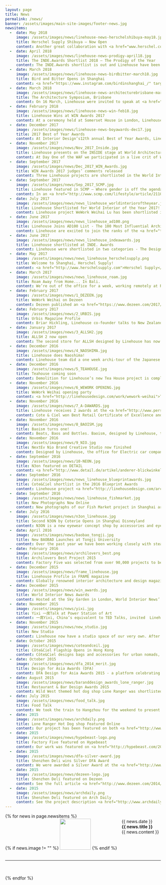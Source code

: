 ```yaml
---
layout: page
title: News
permalink: /news/
banner: /assets/images/main-site-images/footer-news.jpg
newsitems:
  -  date: May 2018
     image: /assets/images/news/linehouse-news-herschelshibuya-may18.jpg
     title: Herschel Supply Shibuya – Now Open
     content: Another great collaboration with <a href="www.herschel.com" target="_new">Herschel Supply</a> sees the new Shibuya store open grandly on the 25th May. Stay tuned for images of the two level store in downtown Tokyo. 
  -  date: April 2018
     image: /assets/images/news/linehouse-news-prodigy-april18.jpg
     title: The INDE.Awards Shortlist 2018 – The Prodigy of the Year
     content: The INDE.Awards shortlist is out and Linehouse have been selected by the jury for The Prodigy of the Year. The <a href="https://www.indeawards.com/category/the-prodigy-2018/" target="_new">Prodigy</a> honours those that “sparks trends, thinks differently and whose work pushes the boundaries of design”. We are in good company, along with Nick Harding of <a href="ttp://www.h-a.com.au" target="_new">Ha</a>, <a href="https://www.olivia-lee.com/" target="_new">Olivia Lee</a> and David Neustein and Grace Mortlock of <a href="http://otherarchitects.com/" target="_new">Other Architects</a>.
  -  date: March 2018
     image: /assets/images/news/linehouse-news-birdbitter-march18.jpg
     title: Bird and Bitter Opens in Shanghai
     content: <a href="https://www.instagram.com/birdinshanghai_/" target="_new">Bird</a> & <a href="https://www.instagram.com/bitterinshanghai/" target="_new">Bitter</a> are neighbouring venues on the leafy Wuyuan Road in Shanghai. Opened and designed by Linehouse, together with partners Camden Hauge, Warren Pang and Lobin Tjia, <a href="http://www.smartshanghai.com/venue/15180/bird_wuyuan_lu" target="_new">Bird</a> is the place to go for interesting wines and small plates, and <a href="http://www.smartshanghai.com/venue/15181/bitter_wuyuan_lu" target="_new">Bitter</a> for coffee and cocktails. 
  -  date: March 2018
     image: /assets/images/news/linehouse-news-architecturebrisbane-march18.jpg
     title: The Architecture Symposium, Brisbane
     content: On 16 March, Linehouse were invited to speak at <a href="http://designspeaks.com.au/events/2018/03/16/the-architecture-symposium" target="_new">The Architecture Symposium</a> – a forum about architecture, design and urbanism from the Asia Pacific – in Brisbane, Australia organized by <a href="http://designspeaks.com.au/" target="_new">Design Speaks</a>. Co-founders Alex Mok and Briar Hickling joined 13 practitioners from Asia Pacific to explore the innovative thinking and transformative projects that are creating new world cities for the emerging Asian Century. 
  -  date: February 2018
     image: /assets/images/news/linehouse-news-win-feb18.jpg
     title: Linehouse Wins at WIN Awards 2017
     content: At a ceremony held at Somerset House in London, Linehouse was named winner in the Workspace Interiors category (less than 10,000 square metres) for project WeWork Weihai Lu. <a target="_new" href="https://www.worldinteriorsnewsawards.com">World Interiors News (WIN) Awards</a> is the annual awards recognizing interior designers, architects and product designers from around the works. The full Winners Brochure can be viewed <a target="_new" href="https://backstage.worldarchitecturenews.com/worldinteriorsnews/winners-brochure-2017/#page=1">here></a>.
  -  date: December 2017
     image: /assets/images/news/linehouse-news-boyawards-dec17.jpg
     title: 2017 Best of Year Awards
     content: At Interior Design’s12th annual Best of Year Awards, Linehouse was named Winner in the Co-Working category for WeWork Weihai Lu in Shanghai. Read Interior Design’s take on the project <a href="http://www.interiordesign.net/projects/14291-wework-by-linehouse-design-2017-best-of-year-winner-for-co-working-space/" target="_new">here</a>. ALL SH was named Honoree in the Budget category and Herschel Supply Shanghai Office in the Extra Small Office category.  
  -  date: November 2017
     image: /assets/images/news/Nov_2017_Inside.jpg
     title: Linehouse presents on the INSIDE stage at World Architecture Festival in Berlin
     content: At Day One of the WAF we participated in a live crit of WeWork Weihai Lu. Our design was well received, and it was a great experience to take part in this huge international architecture and design fest. Congrats to all other finalists in the Office category ... <a href="https://www.insidefestival.com/offices-finalists-2017">read more</a>
  -  date: September 2017
     image: /assets/images/news/Dec_2017_WIN_Awards.jpg
     title: WIN Awards 2017 judges’ comments released 
     content: Three Linehouse projects are shortlisted in the World Interior News Awards 2017. Both Baoism and Baobao are shortlisted in the Restaurants & Cafes category. Of Baoism, Katy Marks of Citizens Design Bureau says “Linehouse are brilliant at creating a really striking concept without ever descending into the realm of the ‘theme café’. In this case the traditional woven steamer basket is interpreted in perforated sheet metal to create a simple, no-frills café, that despite the pared back palette has really strong character.” Of WeWork Weihai Lu, shortlisted in the <a href="http://www.wantoday.com/WIN/2017/18/WI.html">Workspace Interiors</a> category, jury member Lee Penson, of Penson says, “This is a cultural game-changer – outstanding. Linehouse has combined eastern and western cultures together through really clever design.” We’re excited for the winning projects to be announced in London in February!
  -  date: September 2017
     image: /assets/images/news/Sep_2017_SCMP.jpg
     title: Linehouse featured in SCMP – Where gender is off the agenda
     content: In an <a href="http://www.scmp.com/lifestyle/article/2110655/why-shanghai-perfect-launch-pad-creative-women-entrepreneurs">article</a> exploring Shanghai as a hotspot for creative entrepreneurs, Jing Zhang of SCMP speaks with Linehouse and the creative entrepreneurs behind Social Supply and Masha Ma.
  -  date: July 2017
     image: /assets/images/news/news_linehouse_worldinterioroftheyear.jpg
     title: Linehouse Shortlisted for World Interior of the Year 2017!  
     content: Linehouse project WeWork Weihai Lu has been shortlisted in the Office category for <a href="https://www.insidefestival.com/offices-finalists-2017">World Interior of the Year 2017</a>. Finalists of each category will be announced at the INSIDE festival in Berlin in 2017. We’re in great company, with more than a third of the 78 finalists coming from <a href="http://www.cnn.com/2017/07/19/design/world-interior-2017/index.html">Greater China</a>. The INSIDE Festival is a three day festival that shines a spotlight on the people, projects and developments that are changing the face of global interiors. It is the sister festival of World Architecture Festival that takes place at the same time. 
  -  date: June 2017
     image: /assets/images/news/news_linehouse_ad100.png
     title: Linehouse Joins AD100 List - The 100 Most Influential Architects and Designers in China 2017
     content: Linehouse are excited to join the ranks of the <a href="ttp://www.adstyle.com.cn/ad100/2017/20170330/designer_10gg93d537daf72c.html">2017 AD100</a>. We were additionally honoured with <a href="http://www.adstyle.com.cn/ad100/2017/7Best">Office Interior</a> for our project WeWork Weihai Road. AD100 is a biennial list created by Architectural Digest celebrating the top 100 architects and designers across the country. The “Best of” are awarded from a shortlist of well-designed office projects in various categories. The results were announced at an event held at the new Fosun Bund Financial Centre, coinciding with AD China’s 6th anniversary celebrations. 
  -  date: June 2017
     image: /assets/images/news/news_linehouse_indeawards.jpg
     title: Linehouse shortlisted at INDE. Awards
     content: Linehouse were shortlisted in two categories - The Design Studio and The Work Space. The Design Studio honours the practice that thinks forward, creates voraciously and changes perceptions. Our projects Nio Brand Creative Studio and WeWork Weihai Lu were part of the shortlist of eight. <a href="http://www.indeawards.com">The INDE. Awards</a> are a new awards program in the Asia Pacific region.
  -  date: May 2017
     image: /assets/images/news/news_linehouse_herschelsupply.png
     title: Welcome to Shanghai, Herschel Supply! 
     content: <a href="http://www.herschelsupply.com">Herschel Supply</a> threw a welcome get-to-know-you for media and friends over at Design Republic’s event space. It’s great to see these awesome bags reaching the cool kids in China. Meanwhile, Herschel’s new workspace – designed by Linehouse –is currently under construction. Stay tuned for a look inside their new laneway space.
  -  date: March 2017
     image: /assets/images/news/news_linehouse_roam.jpg
     title: Roam Away from Home... In Bali. 
     content: We’re out of the office for a week, working remotely at Roam in beautiful Bali. <a href="https://www.roam.co/">Roam</a>  is an experimental coliving and coworking community with five locations across the world. The Ubud outpost is a former apartment building replete with pool, reshaped by locally based architect Alexis Dornier. The Roam life is suiting us well - working in an open air workspace, sampling outstanding F&B offerings and continuing our architour of the world; we’re happy to continue roaming a little longer.
  -  date: February 2017
     image: /assets/images/news/1_DEZEEN.jpg
     title: WeWork Weihai on Dezeen
     content: Dezeen published an <a href="https://www.dezeen.com/2017/02/09/co-working-office-wework-whimsical-china-flagship-former-opium-factory-interior/">article</a> on the whimsical co-working space WeWork.
  -  date: February 2017
     image: /assets/images/news/2_URBIS.jpg
     title: Urbis Magazine Profile
     content: Briar Hickling, Linehouse co-founder talks to New Zealand magazine Urbis about the competitive world of interior design in China.  Check out the <a href="http://linehousedesign.com/assets/images/press/Urbis_linehouse.pdftwo-page"> article</a> titled ‘Designing the Dragon, Briar Hickling; whose commercial work is turning heads in Shanghai’.
  -  date: January 2017
     image: /assets/images/news/3_ALLSH2.jpg
     title: ALLSH 2 now open
     content: The second store for ALLSH designed by Linehouse has now opened its doors. Final photographs coming soon. 
  -  date: December 2016
     image: /assets/images/news/4_NAOSHIMA.jpg
     title: Linehouse does Naoshima! 
     content: Linehouse team did a one week archi-tour of the Japanese islands of Naoshima, Inujima and Teshima.  We Experienced some of our favourite artists and architects including Tado Ando, Olafur Eliasson, Sanna and James Turrell. The highlight for all of us was the night viewing at the Chi Chi museum by James Turrrell. Nothing beats experiencing the master of light and space in Japan!
  -  date: December 2016
     image: /assets/images/news/5_TEAHOUSE.jpg
     title: Teahouse coming soon 
     content: Demolition for Linehouse’s new Tea House project is complete. Located in an old industrial warehouse a beautiful old brick ceiling was exposed as the layers were revealed.
  -  date: November 2016
     image: /assets/images/news/6_WEWORK OPENING.jpg
     title: WeWork Weihai opening party
     content: <a href="http://linehousedesign.com/work/wework-weihai">The WeWork China flagship</a>, located in a former Opium Factory and artist residence, is now open. Amazing to see so many people enjoying the building and an awesome party after a lot of hard work.
  -  date: November 2016
     image: /assets/images/news/7_A-DAWARDS.jpg
     title: Linehouse receives 2 awards at the <a href="http://www.perspectiveglobal.com/awards/adt-awards-2016-winners/">A&D Trophy Awards 2016</a> in Hong Kong 
     content: Cote & Ciel won Best Retail Certificate of Excellence and Bao Bao won Best Retail Certificate of Excellence at the Architecture and Design Awards, Asia-Pacific. 
  -  date: November 2016
     image: /assets/images/news/8_BAOISM.jpg
     title: Baoism turns one!
     content: Beats, Baos and Bottles. Baoism, designed by Linehouse, turned 1 year old and the birthday bash was celebrated with a collaborative custom menu featuring Nat Alexander. Delicious Baos!
  -  date: November 2016
     image: /assets/images/news/9_NIO.jpg
     title: NextEv Nio Brand Creative Studio now finished
     content: Designed by Linehouse, the office for Electric car company <a href="http://linehousedesign.com/work/nioNextEv"> Nio Brand Creative Studio</a> is now finished. An inhabitable oak structure occupies the space layered with an etched glass skin which creates an ephemeral working environment. 
  -  date: September 2016
     image: /assets/images/news/10-NEON.jpg
     title: N3on featured on DETAIL
     content: <a href="http://www.detail.de/artikel/anderer-blickwinkel-n3on-sonnenbrillen-store-28318/">German Magazine</a> features Linehouse project N3ON.
  -  date: September 2016
     image: /assets/images/news/news_linehouse_blueprintawards.jpg
     title: Cote&Ciel shortlist in the 2016 Blueprint Awards
     content: Linehouse project <a href="http://linehousedesign.com/architecture/&/interior/2015/12/07/cote-ciel.html">Côte&Ciel</a> has been shortlisted in the Best Small Project Category of the <a href="http://www.blueprintawards.co.uk/#shortlist">2016 Blueprint Awards</a>.
  -  date: September 2016
     image: /assets/images/news/news_linehouse_fishmarket.jpg
     title: New Photographs Now Online
     content: New photographs of our Fish Market project in Shanghai are now live on our website. See the <a href="http://linehousedesign.com/architecture/&/interior/2015/07/20/fishmarket.html">full selection</a> here.
  -  date: July 2016
     image: /assets/images/news/n3on_linehouse.jpg
     title: Second N3ON by Coterie Opens in Shanghai Disneyland
     content: N3ON is a new eyewear concept shop by accessories and eyewear retailer, Coterie. Following the success of N3ON in 2015, Shanghai Disneyland is now home for the second N3ON shop. This location includes an interactive installation for the young visitors to enjoy.
  -  date: April 2016
     image: /assets/images/news/baobao_tongji.jpg
     title: New BAOBAO Launches at Tongji University
     content: Over the past year we have been working closely with steamed bun purveyor 甘其食 BAOBAO on the design and launch of their 3rd generation shops. With six now open at locations including Alibaba campus (Hangzhou) and in Shanghai’s former French Concession, the newest BAOBAO is nestled among the greenery of Tongji University and features an outdoor terrace with layered graphics on sliding wooden panels.  
  -  date: February 2016
     image: /assets/images/news/archilovers_best.png
     title: Archilovers Best Project 2015
     content: Factory Five was selected from over 90,000 projects to be one of Archilovers best projects of 2015. Thanks Archilovers and fans. See more <a href="www.archilovers.com/projects/150296/factory-five-bike-shop.html">here</a>
  -  date: December 2015
     image: /assets/images/news/frame_linehouse.jpg
     title: Linehouse Profile in FRAME magazine
     content: Globally renowned interior architecture and design magazine FRAME spoke with Alex Mok and Briar Hickling. A 5-page profile titled ‘Linehouse's architectural approach makes waves amid Shanghai's decorative mainstream spaces’ appears in the January / February <a href="http://www.frameweb.com/news/linehouse-s-architectural-approach-makes-waves-amid-shanghai-s-decorative-mainstream-spaces">issue.</a>
  -  date: December 2015
     image: /assets/images/news/win_awards.jpg
     title: World Interior News Awards
     content: Hosted at the Sky Garden in London, World Interior News’ Awards 2015 announced Linehouse as Emerging Interior Practice of the Year 2015. We were elated by the judges’ comments and it was an honour to receive the trophy in person at the Sky Garden in London. See more <a href-"https://officeinsight.com/officenewswire/win-awards-emerging-interior-practice-2015-judges-comments/">here</a>.
  -  date: November 2015
     image: /assets/images/news/yixi.jpg
     title: Yixi 一席Talk at Power Station of Art
     content: 一席Yixi, China’s equivalent to TED Talks, invited  Linehouse to share our vision at their most recent event at the Power Station of Art in Shanghai. Titled ‘The Performative Cityscape - Architecture and Storytelling’, co-founder Alex Mok spoke about the stories and concepts that inspired our projects. Visit <a href="http://www.yixi.tv/lecture/358">Yixi’s site</a> to watch the full lecture. 
  -  date: November 2015
     image: /assets/images/news/new_studio.jpg
     title: New Studio
     content: Linehouse now have a studio space of our very own. After growing out of our mezzanine at Factory Five, we have moved next door to Phase II of Anken Life. It’s the perfect location for welcoming our new team members as we expand our practice.  
  -  date: October 2015
     image: /assets/images/news/coteandceil.jpg
     title: Côte&Ciel Flagship Opens in Hong Kong
     content: Côte&Ciel designs bags and accessories for urban nomads, inspired by the elemental collision between coast and sky. Linehouse was commissioned to design this retail flagship, located in Tung St in Hong Kong. See more <a href="http://linehousedesign.com/design/retail/2015/12/07/cote-ciel.html">here</a>.
  -  date: October 2015
     image: /assets/images/news/dfa_2014_merit.jpg
     title: Design for Asia Awards (DFA)
     content: DFA Design for Asia Awards 2015 - a platform celebrating design excellence in Asia - recognised Linehouse with a Merit Award for our design of seafood shop Little Catch in Shanghai. See more <a href="http://linehousedesign.com/design/conceptual/2015/04/30/little-catch-2.html">here</a>.
  -  date: August 2015
     image: /assets/images/news/baranddesign_awards_lone_ranger.jpg
     title: Restaurant & Bar Design Awards 2015
     content: Wild West themed hot dog shop Lone Ranger was shortlisted in this year’s Restaurant & Bar Design Awards.<br/> See more <a href="http://linehousedesign.com/retail/landscape/2014/10/03/lone-ranger.html">here</a>
  -  date: July 2015
     image: /assets/images/news/food_talk.jpg
     title: Food Talk
     content: We took the train to Hangzhou for the weekend to present at 食话 Food Talk, a monthly forum encouraging discussion on all topics food related. "The Performative Landscape; Food & Performance" was the topic of <a href="http://mp.weixin.qq.com/s?__biz=MzA3MDg0ODI5Mg==&mid=208142032&idx=5&sn=fce233df825b1ff96a86a7ba42f7f44b&scene=19">Alex and Briar’s talk</a>.
  -  date: 2015
     image: /assets/images/news/archdaily.png
     title: Lone Ranger Hot Dog shop Featured Online 
     content: Our project has been featured on both <a href="http://www.archdaily.com/598150/lone-ranger-hot-dog-shop-linehouse/">Arch Daily</a> and <a href="http://www.designboom.com/architecture/linehouse-lone-ranger-hot-dog-shop-shanghai-china-02-11-2015/">Design Boom</a>.
  -  date: 2015
     image: /assets/images/news/hypebeast-logo.png
     title: Factory Five featured on Hypebeast
     content: Our work was featured on <a href="http://hypebeast.com/2014/12/factory-five-opens-a-new-shop"> Hypebeast's highlights</a>.
  -  date: 2015
     image: /assets/images/news/dfa-silver-award.jpg
     title: Shenzhen Deli wins Silver DFA Award
     content: We were awarded a Silver Award at the <a href="http://www.dfaaward.com/2014/page/en/winners/2014.php"> 2014 DFA awards</a>.
  -  date: 2015
     image: /assets/images/news/dezeen-logo.jpg
     title: Shenzhen Deli featured on Dezeen
     content: See the full article <a href="http://www.dezeen.com/2014/06/06/brass-cage-like-structure-inserted-into-shenzhen-patisserie-by-linehouse/">here</a>.
  -  date: 2015
     image: /assets/images/news/archdaily.png
     title: Shenzhen Deli featured on Arch Daily
     content: See the project description <a href="http://www.archdaily.com/479142/shenzhen-deli-linehouse/">here</a>.
---
```

<div>
{% for news in page.newsitems %}
	<div>
		<div style="float: left; min-height: 50px;">
			{% if news.image != "" %}
				<img width="100" src="{{ news.image }}">
			{% endif %}
		</div>
		<div style="float: left; padding-left: 15px; max-width: 455px; margin-bottom: 10px;">
			{{ news.date }}<br>
			<b>{{ news.title }}</b><br>
			{{ news.content }}
		</div>
	</div>
	<div style="clear: both;">
		<br /><hr><br /><br />
	</div>
{% endfor %}
</div>
